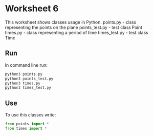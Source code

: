 # Worksheet 6

This worksheet shows classes usage in Python.
points.py - class representing the points on the plane 
points_test.py - test class Point
times.py - class representing a period of time
times_test.py - test class Time

## Run

In command line run:

```bash
python3 points.py
python3 points_test.py
python3 times.py
python3 times_test.py
```

## Use

To use this classes write:

```python
from points import *
from times import *
```

